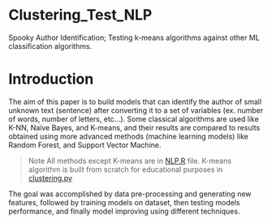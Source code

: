 # Clustering_Test_NLP
Spooky Author Identification; Testing k-means algorithms against other ML classification algorithms.


# Introduction
The aim of this paper is to build models that can identify the author of small unknown text (sentence) after converting it to a set of variables (ex. number of words, number of letters, etc…). Some classical algorithms are used like K-NN, Naïve Bayes, and K-means, and their results are compared to results obtained using more advanced methods (machine learning models) like Random Forest, and Support Vector Machine.
> Note
> All methods except K-means are in [NLP.R](https://github.com/AbdelrahmanEnan/Clustering_Test_NLP/blob/main/NLP.R) file.
> K-means algorithm is built from scratch for educational purposes in [clustering.py](https://github.com/AbdelrahmanEnan/Clustering_Test_NLP/blob/main/K-means/clustering.py)

The goal was accomplished by data pre-processing and generating new features, followed by training models on dataset, then testing models performance, and finally model improving using different techniques.
